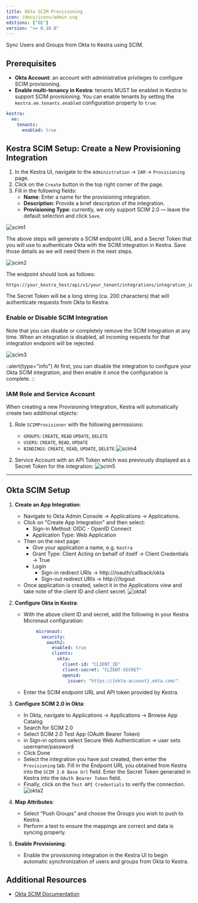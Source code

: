 ```yaml
---
title: Okta SCIM Provisioning
icon: /docs/icons/admin.svg
editions: ["EE"]
version: ">= 0.18.0"
---
```


Sync Users and Groups from Okta to Kestra using SCIM.

## Prerequisites

- **Okta Account**: an account with administrative privileges to configure SCIM provisioning.
- **Enable multi-tenancy in Kestra**: tenants MUST be enabled in Kestra to support SCIM provisioning. You can enable tenants by setting the `kestra.ee.tenants.enabled` configuration property to `true`:

```yaml
kestra:
  ee:
    tenants:
      enabled: true
```

## Kestra SCIM Setup: Create a New Provisioning Integration

1. In the Kestra UI, navigate to the `Administration` → `IAM` → `Provisioning` page.
2. Click on the `Create` button in the top right corner of the page.
3. Fill in the following fields:
   - **Name**: Enter a name for the provisioning integration.
   - **Description**: Provide a brief description of the integration.
   - **Provisioning Type**: currently, we only support SCIM 2.0 — leave the default selection and click `Save`.

![scim1](/docs/enterprise/scim1_okta.png)

The above steps will generate a SCIM endpoint URL and a Secret Token that you will use to authenticate Okta with the SCIM integration in Kestra. Save those details as we will need them in the next steps.

![scim2](/docs/enterprise/scim2.png)

The endpoint should look as follows:

```
https://your_kestra_host/api/v1/your_tenant/integrations/integration_id/scim/v2
```

The Secret Token will be a long string (ca. 200 characters) that will authenticate requests from Okta to Kestra.

### Enable or Disable SCIM Integration

Note that you can disable or completely remove the SCIM Integration at any time. When an integration is disabled, all incoming requests for that integration endpoint will be rejected.

![scim3](/docs/enterprise/scim3.png)


::alert{type="info"}
At first, you can disable the integration to configure your Okta SCIM integration, and then enable it once the configuration is complete.
::

### IAM Role and Service Account

When creating a new Provisioning Integration, Kestra will automatically create two additional objects:

1. Role `SCIMProvisioner` with the following permissions:
   - `GROUPS`: `CREATE`, `READ` `UPDATE`, `DELETE`
   - `USERS`: `CREATE`, `READ`, `UPDATE`
   - `BINDINGS`: `CREATE`, `READ`, `UPDATE`, `DELETE`
  ![scim4](/docs/enterprise/scim4.png)

2. Service Account with an API Token which was previously displayed as a Secret Token for the integration:
  ![scim5](/docs/enterprise/scim5.png)

---

## Okta SCIM Setup

1. **Create an App Integration**:
   - Navigate to Okta Admin Console → Applications → Applications.
   - Click on "Create App Integration" and then select:
     - Sign-in Method: OIDC - OpenID Connect
     - Application Type: Web Application
   - Then on the next page:
       - Give your application a name, e.g. `Kestra`
       - Grant Type: Client Acting on behalf of itself → Client Credentials → True
       - Login
         - Sign-in redirect URIs → http://<kestra-hostname>/oauth/callback/okta
         - Sign-out redirect URIs → http://<kestra-hostname>/logout
   - Once application is created, select it in the Applications view and take note of the client ID and client secret.
   ![okta1](/docs/enterprise/okta1.png)

2. **Configure Okta in Kestra**:
   - With the above client ID and secret, add the following in your Kestra Micronaut configuration:
    ```yaml
            micronaut:
              security:
                oauth2:
                  enabled: true
                  clients:
                    okta:
                      client-id: "CLIENT_ID"
                      client-secret: "CLIENT-SECRET"
                      openid:
                        issuer: "https://{okta-account}.okta.com/"
    ```
   - Enter the SCIM endpoint URL and API token provided by Kestra.

3. **Configure SCIM 2.0 in Okta**:
   - In Okta, navigate to Applications → Applications → Browse App Catalog
   - Search for SCIM 2.0
   - Select SCIM 2.0 Test App (OAuth Bearer Token)
   - in Sign-in options select Secure Web Authentication → user sets username/password
   - Click Done
   - Select the integration you have just created, then enter the `Provisioning` tab. Fill in the Endpoint URL you obtained from Kestra into the `SCIM 2.0 Base Url` field. Enter the Secret Token generated in Kestra into the `OAuth Bearer Token` field.
   - Finally, click on the `Test API Credentials` to verify the connection.
    ![okta2](/docs/enterprise/okta2.png)

4. **Map Attributes**:
   - Select “Push Groups” and choose the Groups you wish to push to Kestra.
   - Perform a test to ensure the mappings are correct and data is syncing properly.

5. **Enable Provisioning**:
   - Enable the provisioning integration in the Kestra UI to begin automatic synchronization of users and groups from Okta to Kestra.

## Additional Resources

- [Okta SCIM Documentation](https://developer.okta.com/docs/reference/scim/)

